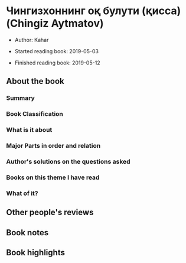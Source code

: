 # Чингизхоннинг оқ булути (қисса) (Chingiz Aytmatov)
* Author: Kahar
* Started reading book: 2019-05-03

* Finished reading book: 2019-05-12


## About the book

### Summary

### Book Classification

### What is it about

### Major Parts in order and relation

### Author's solutions on the questions asked

### Books on this theme I have read

### What of it?

## Other people's reviews

## Book notes


## Book highlights

